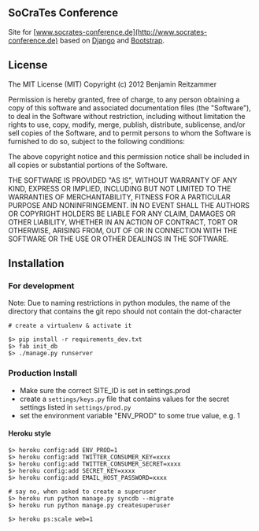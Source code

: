 ## SoCraTes Conference 
Site for [www.socrates-conference.de](http://www.socrates-conference.de) based on 
[Django](https://www.djangoproject.com/) and [Bootstrap](http://twitter.github.com/bootstrap/index.html).

## License

The MIT License (MIT)
Copyright (c) 2012 Benjamin Reitzammer

Permission is hereby granted, free of charge, to any person obtaining a copy of this software and associated documentation files (the "Software"), to deal in the Software without restriction, including without limitation the rights to use, copy, modify, merge, publish, distribute, sublicense, and/or sell copies of the Software, and to permit persons to whom the Software is furnished to do so, subject to the following conditions:

The above copyright notice and this permission notice shall be included in all copies or substantial portions of the Software.

THE SOFTWARE IS PROVIDED "AS IS", WITHOUT WARRANTY OF ANY KIND, EXPRESS OR IMPLIED, INCLUDING BUT NOT LIMITED TO THE WARRANTIES OF MERCHANTABILITY, FITNESS FOR A PARTICULAR PURPOSE AND NONINFRINGEMENT. IN NO EVENT SHALL THE AUTHORS OR COPYRIGHT HOLDERS BE LIABLE FOR ANY CLAIM, DAMAGES OR OTHER LIABILITY, WHETHER IN AN ACTION OF CONTRACT, TORT OR OTHERWISE, ARISING FROM, OUT OF OR IN CONNECTION WITH THE SOFTWARE OR THE USE OR OTHER DEALINGS IN THE SOFTWARE.

## Installation

### For development

Note: Due to naming restrictions in python modules, the name of the directory that contains the git repo should not contain the dot-character

    # create a virtualenv & activate it
    
    $> pip install -r requirements_dev.txt
    $> fab init_db
    $> ./manage.py runserver


### Production Install

- Make sure the correct SITE_ID is set in settings.prod
- create a `settings/keys.py` file that contains values for the secret settings listed in 
  `settings/prod.py`
- set the environment variable "ENV_PROD" to some true value, e.g. 1
  
#### Heroku style

    $> heroku config:add ENV_PROD=1
    $> heroku config:add TWITTER_CONSUMER_KEY=xxxx
    $> heroku config:add TWITTER_CONSUMER_SECRET=xxxx
    $> heroku config:add SECRET_KEY=xxxx
    $> heroku config:add EMAIL_HOST_PASSWORD=xxxx
    
    # say no, when asked to create a superuser
    $> heroku run python manage.py syncdb --migrate
    $> heroku run python manage.py createsuperuser

    $> heroku ps:scale web=1  
